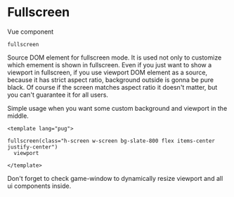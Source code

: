 # Fullscreen

Vue component

```pug
fullscreen
```

Source DOM element for fullscreen mode. It is used not only to customize which emement is shown in fullscreen. Even if you just want to show a viewport in fullscreen, if you use viewport DOM element as a source, because it has strict aspect ratio, background outside is gonna be pure black. Of course if the screen matches aspect ratio it doesn't matter, but you can't guarantee it for all users.

Simple usage when you want some custom background and viewport in the middle.

```pug
<template lang="pug">

fullscreen(class="h-screen w-screen bg-slate-800 flex items-center justify-center")
  viewport

</template>
```

Don't forget to check game-window to dynamically resize viewport and all ui components inside.
